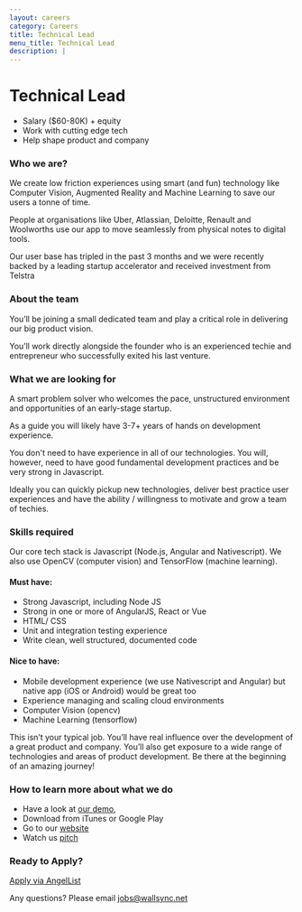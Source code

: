 ```yaml
---
layout: careers
category: Careers
title: Technical Lead
menu_title: Technical Lead
description: |
---
```


Technical Lead
====================

- Salary ($60-80K) + equity
- Work with cutting edge tech
- Help shape product and company

### Who we are?
We create low friction experiences using smart (and fun) technology like Computer Vision, Augmented Reality and Machine Learning to save our users a tonne of time.

People at organisations like Uber, Atlassian, Deloitte, Renault and Woolworths use our app to move seamlessly from physical notes to digital tools.

Our user base has tripled in the past 3 months and we were recently backed by a leading startup accelerator and received investment from Telstra


### About the team
You’ll be joining a small dedicated team and play a critical role in delivering our big product vision.

You’ll work directly alongside the founder who is an experienced techie and entrepreneur who successfully exited his last venture. 


### What we are looking for

A smart problem solver who welcomes the pace, unstructured environment and opportunities of an early-stage startup.

As a guide you will likely have 3-7+ years of hands on development experience.

You don't need to have experience in all of our technologies. You will, however, need to have good fundamental development practices and be very strong in Javascript. 

Ideally you can quickly pickup new technologies, deliver best practice user experiences and have the ability / willingness to motivate and grow a team of techies.

### Skills required

Our core tech stack is Javascript (Node.js, Angular and Nativescript). We also use OpenCV (computer vision) and TensorFlow (machine learning).

#### Must have:
- Strong Javascript, including Node JS
- Strong in one or more of AngularJS, React or Vue
- HTML/ CSS
- Unit and integration testing experience
- Write clean, well structured, documented code

#### Nice to have:
- Mobile development experience (we use Nativescript and Angular) but native app (iOS or Android) would be great too
- Experience managing and scaling cloud environments
- Computer Vision (opencv)
- Machine Learning (tensorflow)


This isn’t your typical job.  You’ll have real influence over the development of a great product and company.  You’ll also get exposure to a wide range of technologies and areas of product development.  Be there at the beginning of an amazing journey!

### How to learn more about what we do

- Have a look at [our demo](https://www.wallsync.net/capture_video), 
- Download from iTunes or Google Play
- Go to our [website](https://www.wallsync.net)
- Watch us [pitch](https://www.youtube.com/watch?v=Z7PzP1HppiM) 

### Ready to Apply?

[Apply via AngelList](https://angel.co/company/wallsync/jobs/620509-tech-lead) 

Any questions?  Please email jobs@wallsync.net
